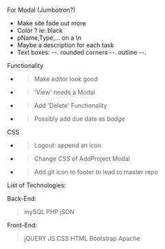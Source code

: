 For Modal (Jumbotron?)
- Make site fade out more
- Color ? ie: black
- pName,Type,... on a \n
- Maybe a description for each task
- Text boxes: 
 --. rounded corners
 --. outline
 --.

Functionality
- > Make editor look good
- > 'View' needs a Modal
- > Add 'Delete' Functionality
- > Possibly add due date as *badge* 

CSS
- > Logout: append an icon
- > Change CSS of AddProject Modal 
- > Add git icon to footer to lead to master repo

List of Technologies:

Back-End:
>mySQL
>PHP
>jSON

Front-End:
>jQUERY
>JS
>CSS
>HTML
>Bootstrap
>Apache
>